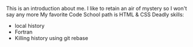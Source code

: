 This is an introduction about me. I like to retain an air of mystery so I won't say any more
My favorite Code School path is HTML & CSS
Deadly skills:
 * local history
 * Fortran
 * Killing history using git rebase
